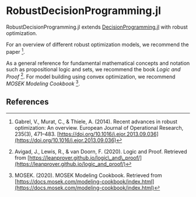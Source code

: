 # RobustDecisionProgramming.jl
RobustDecisionProgramming.jl extends [DecisionProgramming.jl](https://github.com/gamma-opt/DecisionProgramming.jl) with robust optimization.

For an overview of different robust optimization models, we recommend the paper [^1].

As a general reference for fundamental mathematical concepts and notation such as propositional logic and sets, we recommend the book *Logic and Proof* [^2]. For model building using convex optimization, we recommend *MOSEK Modeling Cookbook* [^3].


## References
[^1]: Gabrel, V., Murat, C., & Thiele, A. (2014). Recent advances in robust optimization: An overview. European Journal of Operational Research, 235(3), 471–483. [https://doi.org/10.1016/j.ejor.2013.09.036](https://doi.org/10.1016/j.ejor.2013.09.036)

[^2]: Avigad, J., Lewis, R., & van Doorn, F. (2020). Logic and Proof. Retrieved from [https://leanprover.github.io/logic\_and\_proof/](https://leanprover.github.io/logic_and_proof/)

[^3]: MOSEK. (2020). MOSEK Modeling Cookbook. Retrieved from [https://docs.mosek.com/modeling-cookbook/index.html](https://docs.mosek.com/modeling-cookbook/index.html)
